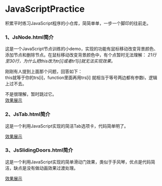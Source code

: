 # JavaScriptPractice
积累平时练习JavaScript程序的小仓库，简简单单，一步一个脚印的往前走。

### 1、JsNode.html简介
这是一个JavaScript节点训练的小demo，实现的功能有鼠标移动改变背景颜色、添加节点和删除节点。在鼠标移动改变背景颜色中，有个点暂时无法理解：
*21行至30行，为什么把this改为tr[i]或者tr1[i]就无法实现效果。*<br />

刚刚有人提到上面那个问题，回答如下：<br />
this就等于你的trs[i]，function里面再用trs[i]  就相当于等号两边都有参数i，逻辑上过不去。<br />

不是很理解，暂时跳过它。<br />
[效果展示](https://cruxf.github.io/JavaScriptPractice/JsNode.html)

### 2、JsTab.html简介
这是一个利用JavaScript实现的简洁Tab选项卡，代码简单明了。

[效果展示](https://cruxf.github.io/JavaScriptPractice/JsTab.html)

### 3、JsSlidingDoors.html简介
这是一个利用JavaScript实现的简单滑动门效果，类似于手风琴，优点是代码简洁，缺点是没有做动画效果过渡处理。

[效果展示](https://cruxf.github.io/JavaScriptPractice/JsSlidingDoors.html)
